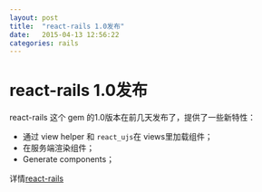 ```yaml
---
layout: post
title:  "react-rails 1.0发布"
date:   2015-04-13 12:56:22
categories: rails
---
```


react-rails 1.0发布
========
react-rails 这个 gem 的1.0版本在前几天发布了，提供了一些新特性：

* 通过 view helper 和 `react_ujs`在 views里加载组件；
* 在服务端渲染组件；
* Generate components；

详情[react-rails](https://github.com/reactjs/react-rails)
